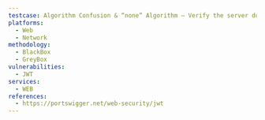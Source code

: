 ```yaml
---
testcase: Algorithm Confusion & “none” Algorithm – Verify the server does not accept tokens with "alg"; "none" or with tampered algorithm strings (e.g., "NoNe"). Web (HTTP/HTTPS) service
platforms: 
  - Web
  - Network
methodology: 
  - BlackBox
  - GreyBox
vulnerabilities:
  - JWT
services:
  - WEB
references:
  - https://portswigger.net/web-security/jwt
---
```

